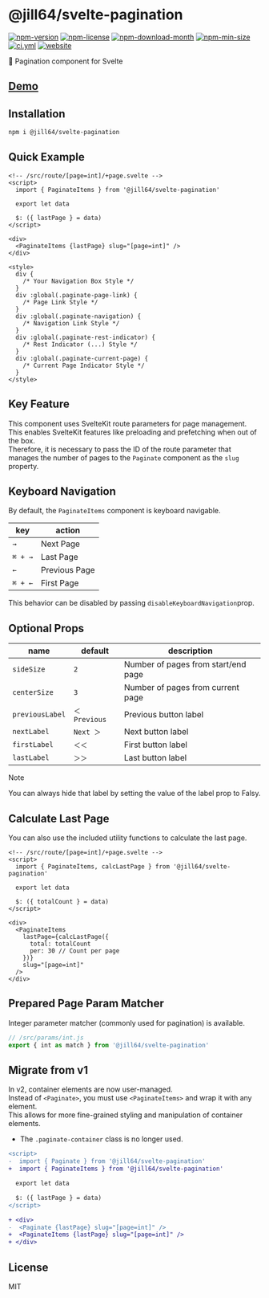 <!----- BEGIN GHOST DOCS HEADER ----->

# @jill64/svelte-pagination

<!----- BEGIN GHOST DOCS BADGES ----->

<a href="https://npmjs.com/package/@jill64/svelte-pagination"><img src="https://img.shields.io/npm/v/@jill64/svelte-pagination" alt="npm-version" /></a> <a href="https://npmjs.com/package/@jill64/svelte-pagination"><img src="https://img.shields.io/npm/l/@jill64/svelte-pagination" alt="npm-license" /></a> <a href="https://npmjs.com/package/@jill64/svelte-pagination"><img src="https://img.shields.io/npm/dm/@jill64/svelte-pagination" alt="npm-download-month" /></a> <a href="https://npmjs.com/package/@jill64/svelte-pagination"><img src="https://img.shields.io/bundlephobia/min/@jill64/svelte-pagination" alt="npm-min-size" /></a> <a href="https://github.com/jill64/svelte-pagination/actions/workflows/ci.yml"><img src="https://github.com/jill64/svelte-pagination/actions/workflows/ci.yml/badge.svg" alt="ci.yml" /></a> <a href="https://svelte-pagination.jill64.dev"><img src="https://img.shields.io/website?up_message=working&down_message=down&url=https%3A%2F%2Fsvelte-pagination.jill64.dev" alt="website" /></a>

<!----- END GHOST DOCS BADGES ----->

📖 Pagination component for Svelte

## [Demo](https://svelte-pagination.jill64.dev)

<!----- END GHOST DOCS HEADER ----->

## Installation

```bash
npm i @jill64/svelte-pagination
```

## Quick Example

```svelte
<!-- /src/route/[page=int]/+page.svelte -->
<script>
  import { PaginateItems } from '@jill64/svelte-pagination'

  export let data

  $: ({ lastPage } = data)
</script>

<div>
  <PaginateItems {lastPage} slug="[page=int]" />
</div>

<style>
  div {
    /* Your Navigation Box Style */
  }
  div :global(.paginate-page-link) {
    /* Page Link Style */
  }
  div :global(.paginate-navigation) {
    /* Navigation Link Style */
  }
  div :global(.paginate-rest-indicator) {
    /* Rest Indicator (...) Style */
  }
  div :global(.paginate-current-page) {
    /* Current Page Indicator Style */
  }
</style>
```

## Key Feature

This component uses SvelteKit route parameters for page management.  
This enables SvelteKit features like preloading and prefetching when out of the box.  
Therefore, it is necessary to pass the ID of the route parameter that manages the number of pages to the `Paginate` component as the `slug` property.

## Keyboard Navigation

By default, the `PaginateItems` component is keyboard navigable.

| key     | action        |
| ------- | ------------- |
| `→`     | Next Page     |
| `⌘ + →` | Last Page     |
| `←`     | Previous Page |
| `⌘ + ←` | First Page    |

This behavior can be disabled by passing `disableKeyboardNavigation`prop.

## Optional Props

| name            | default       | description                         |
| --------------- | ------------- | ----------------------------------- |
| `sideSize`      | `2`           | Number of pages from start/end page |
| `centerSize`    | `3`           | Number of pages from current page   |
| `previousLabel` | `＜ Previous` | Previous button label               |
| `nextLabel`     | `Next ＞`     | Next button label                   |
| `firstLabel`    | `＜＜`        | First button label                  |
| `lastLabel`     | `＞＞`        | Last button label                   |

> [!NOTE]
> You can always hide that label by setting the value of the label prop to Falsy.

## Calculate Last Page

You can also use the included utility functions to calculate the last page.

```svelte
<!-- /src/route/[page=int]/+page.svelte -->
<script>
  import { PaginateItems, calcLastPage } from '@jill64/svelte-pagination'

  export let data

  $: ({ totalCount } = data)
</script>

<div>
  <PaginateItems
    lastPage={calcLastPage({
      total: totalCount
      per: 30 // Count per page
    })}
    slug="[page=int]"
  />
</div>
```

## Prepared Page Param Matcher

Integer parameter matcher (commonly used for pagination) is available.

```js
// /src/params/int.js
export { int as match } from '@jill64/svelte-pagination'
```

## Migrate from v1

In v2, container elements are now user-managed.  
Instead of `<Paginate>`, you must use `<PaginateItems>` and wrap it with any element.  
This allows for more fine-grained styling and manipulation of container elements.

- The `.paginate-container` class is no longer used.

```diff
<script>
-  import { Paginate } from '@jill64/svelte-pagination'
+  import { PaginateItems } from '@jill64/svelte-pagination'

  export let data

  $: ({ lastPage } = data)
</script>

+ <div>
-  <Paginate {lastPage} slug="[page=int]" />
+  <PaginateItems {lastPage} slug="[page=int]" />
+ </div>
```

<!----- BEGIN GHOST DOCS FOOTER ----->

## License

MIT

<!----- END GHOST DOCS FOOTER ----->
